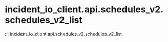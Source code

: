 # incident_io_client.api.schedules_v2.schedules_v2_list

::: incident_io_client.api.schedules_v2.schedules_v2_list
